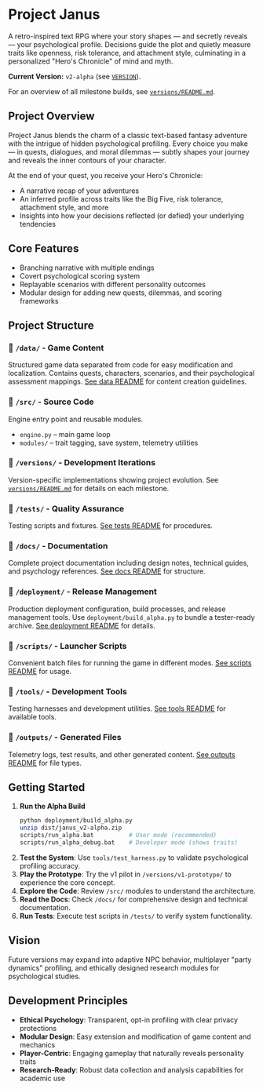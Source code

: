 # Project Janus
A retro-inspired text RPG where your story shapes — and secretly reveals — your psychological profile. Decisions guide the plot and quietly measure traits like openness, risk tolerance, and attachment style, culminating in a personalized "Hero's Chronicle" of mind and myth.

**Current Version:** `v2-alpha` (see [`VERSION`](VERSION)).

For an overview of all milestone builds, see [`versions/README.md`](versions/README.md).

## Project Overview
Project Janus blends the charm of a classic text-based fantasy adventure with the intrigue of hidden psychological profiling. Every choice you make — in quests, dialogues, and moral dilemmas — subtly shapes your journey and reveals the inner contours of your character.

At the end of your quest, you receive your Hero's Chronicle:
- A narrative recap of your adventures
- An inferred profile across traits like the Big Five, risk tolerance, attachment style, and more
- Insights into how your decisions reflected (or defied) your underlying tendencies

## Core Features
- Branching narrative with multiple endings
- Covert psychological scoring system
- Replayable scenarios with different personality outcomes
- Modular design for adding new quests, dilemmas, and scoring frameworks

## Project Structure

### 📁 `/data/` - Game Content
Structured game data separated from code for easy modification and localization. Contains quests, characters, scenarios, and their psychological assessment mappings. [See data README](data/README.md) for content creation guidelines.

### 📁 `/src/` - Source Code
Engine entry point and reusable modules.
- `engine.py` – main game loop
- `modules/` – trait tagging, save system, telemetry utilities

### 📁 `/versions/` - Development Iterations
Version-specific implementations showing project evolution. See [`versions/README.md`](versions/README.md) for details on each milestone.

### 📁 `/tests/` - Quality Assurance
Testing scripts and fixtures. [See tests README](tests/README.md) for procedures.

### 📁 `/docs/` - Documentation
Complete project documentation including design notes, technical guides, and psychology references. [See docs README](docs/README.md) for structure.

### 📁 `/deployment/` - Release Management
Production deployment configuration, build processes, and release management tools. Use `deployment/build_alpha.py` to bundle a tester-ready archive. [See deployment README](deployment/README.md) for details.

### 📁 `/scripts/` - Launcher Scripts
Convenient batch files for running the game in different modes. [See scripts README](scripts/README.md) for usage.

### 📁 `/tools/` - Development Tools  
Testing harnesses and development utilities. [See tools README](tools/README.md) for available tools.

### 📁 `/outputs/` - Generated Files
Telemetry logs, test results, and other generated content. [See outputs README](outputs/README.md) for file types.

## Getting Started
1. **Run the Alpha Build**
   ```bash
   python deployment/build_alpha.py
   unzip dist/janus_v2-alpha.zip
   scripts/run_alpha.bat          # User mode (recommended)
   scripts/run_alpha_debug.bat    # Developer mode (shows traits)
   ```
2. **Test the System**: Use `tools/test_harness.py` to validate psychological profiling accuracy.
3. **Play the Prototype**: Try the v1 pilot in `/versions/v1-prototype/` to experience the core concept.
4. **Explore the Code**: Review `/src/` modules to understand the architecture.
5. **Read the Docs**: Check `/docs/` for comprehensive design and technical documentation.
6. **Run Tests**: Execute test scripts in `/tests/` to verify system functionality.

## Vision
Future versions may expand into adaptive NPC behavior, multiplayer "party dynamics" profiling, and ethically designed research modules for psychological studies.

## Development Principles
- **Ethical Psychology**: Transparent, opt-in profiling with clear privacy protections
- **Modular Design**: Easy extension and modification of game content and mechanics
- **Player-Centric**: Engaging gameplay that naturally reveals personality traits
- **Research-Ready**: Robust data collection and analysis capabilities for academic use
